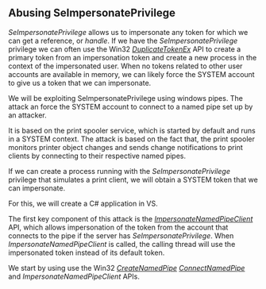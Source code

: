 ## Abusing SeImpersonatePrivilege
_SeImpersonatePrivilege_ allows us to impersonate any token for which we can get a reference, or _handle_.
If we have the _SeImpersonatePrivilege_ privilege we can often use the Win32 [_DuplicateTokenEx_](https://docs.microsoft.com/en-us/windows/win32/api/securitybaseapi/nf-securitybaseapi-duplicatetokenex) API to create a primary token from an impersonation token and create a new process in the context of the impersonated user.
When no tokens related to other user accounts are available in memory, we can likely force the SYSTEM account to give us a token that we can impersonate.


We will be exploiting SeImpersonatePrivilege using windows pipes.
The attack an force the SYSTEM account to connect to a named pipe set up by an attacker.

It is based on the print spooler service, which is started by default and runs in a SYSTEM context.
The attack is based on the fact that, the print spooler monitors printer object changes and sends change notifications to print clients by connecting to their respective named pipes.

If we can create a process running with the _SeImpersonatePrivilege_ privilege that simulates a print client, we will obtain a SYSTEM token that we can impersonate.

For this, we will create a C# application in VS.

The first key component of this attack is the [_ImpersonateNamedPipeClient_](https://docs.microsoft.com/en-us/windows/win32/api/namedpipeapi/nf-namedpipeapi-impersonatenamedpipeclient) API, which allows impersonation of the token from the account that connects to the pipe if the server has _SeImpersonatePrivilege_.
When _ImpersonateNamedPipeClient_ is called, the calling thread will use the impersonated token instead of its default token.

We start by using use the Win32 [_CreateNamedPipe_](https://docs.microsoft.com/en-us/windows/win32/api/winbase/nf-winbase-createnamedpipea) [_ConnectNamedPipe_](https://docs.microsoft.com/en-us/windows/win32/api/namedpipeapi/nf-namedpipeapi-connectnamedpipe) and _ImpersonateNamedPipeClient_ APIs.


